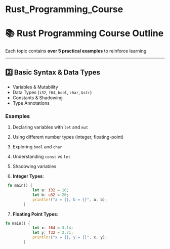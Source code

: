 # Rust_Programming_Course

# **📚 Rust Programming Course Outline**
Each topic contains **over 5 practical examples** to reinforce learning.

---

## **2️⃣ Basic Syntax & Data Types**
- Variables & Mutability
- Data Types (`i32`, `f64`, `bool`, `char`, `&str`)
- Constants & Shadowing
- Type Annotations

### **Examples**
1. Declaring variables with `let` and `mut`
2. Using different number types (integer, floating-point)
3. Exploring `bool` and `char`
4. Understanding `const` vs `let`
5. Shadowing variables

6. **Integer Types**:
```rust
 fn main() {
            let a: i32 = 10;
            let b: u32 = 20;
            println!("a = {}, b = {}", a, b);
        }       
```
7. **Floating Point Types**:
```rust
fn main() {
            let x: f64 = 3.14;
            let y: f32 = 2.71;
            println!("x = {}, y = {}", x, y);
        }
```
